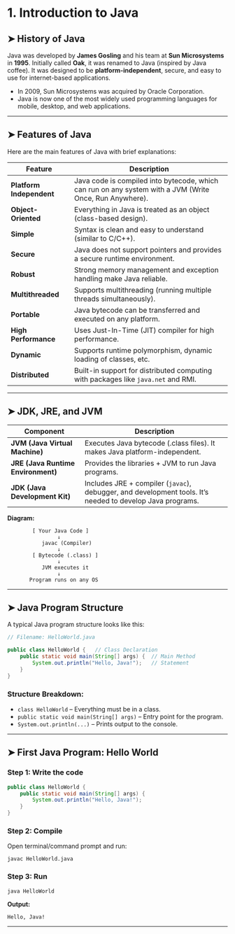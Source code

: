# **1. Introduction to Java**

## **➤ History of Java**

Java was developed by **James Gosling** and his team at **Sun Microsystems** in **1995**. Initially called **Oak**, it was renamed to Java (inspired by Java coffee). It was designed to be **platform-independent**, secure, and easy to use for internet-based applications.

* In 2009, Sun Microsystems was acquired by Oracle Corporation.
* Java is now one of the most widely used programming languages for mobile, desktop, and web applications.

---

## **➤ Features of Java**

Here are the main features of Java with brief explanations:

| Feature                  | Description                                                                                             |
| ------------------------ | ------------------------------------------------------------------------------------------------------- |
| **Platform Independent** | Java code is compiled into bytecode, which can run on any system with a JVM (Write Once, Run Anywhere). |
| **Object-Oriented**      | Everything in Java is treated as an object (class-based design).                                        |
| **Simple**               | Syntax is clean and easy to understand (similar to C/C++).                                              |
| **Secure**               | Java does not support pointers and provides a secure runtime environment.                               |
| **Robust**               | Strong memory management and exception handling make Java reliable.                                     |
| **Multithreaded**        | Supports multithreading (running multiple threads simultaneously).                                      |
| **Portable**             | Java bytecode can be transferred and executed on any platform.                                          |
| **High Performance**     | Uses Just-In-Time (JIT) compiler for high performance.                                                  |
| **Dynamic**              | Supports runtime polymorphism, dynamic loading of classes, etc.                                         |
| **Distributed**          | Built-in support for distributed computing with packages like `java.net` and RMI.                       |

---

## **➤ JDK, JRE, and JVM**

| Component                          | Description                                                                                               |
| ---------------------------------- | --------------------------------------------------------------------------------------------------------- |
| **JVM (Java Virtual Machine)**     | Executes Java bytecode (.class files). It makes Java platform-independent.                                |
| **JRE (Java Runtime Environment)** | Provides the libraries + JVM to run Java programs.                                                        |
| **JDK (Java Development Kit)**     | Includes JRE + compiler (`javac`), debugger, and development tools. It’s needed to develop Java programs. |

**Diagram:**

```
        [ Your Java Code ] 
                ↓
           javac (Compiler)
                ↓
        [ Bytecode (.class) ]
                ↓
           JVM executes it
                ↓
       Program runs on any OS
```

---

## **➤ Java Program Structure**

A typical Java program structure looks like this:

```java
// Filename: HelloWorld.java

public class HelloWorld {   // Class Declaration
    public static void main(String[] args) {  // Main Method
        System.out.println("Hello, Java!");   // Statement
    }
}
```

### Structure Breakdown:

* `class HelloWorld` – Everything must be in a class.
* `public static void main(String[] args)` – Entry point for the program.
* `System.out.println(...)` – Prints output to the console.

---

## **➤ First Java Program: Hello World**

### Step 1: Write the code

```java
public class HelloWorld {
    public static void main(String[] args) {
        System.out.println("Hello, Java!");
    }
}
```

### Step 2: Compile

Open terminal/command prompt and run:

```
javac HelloWorld.java
```

### Step 3: Run

```
java HelloWorld
```

**Output:**

```
Hello, Java!
```

---
 